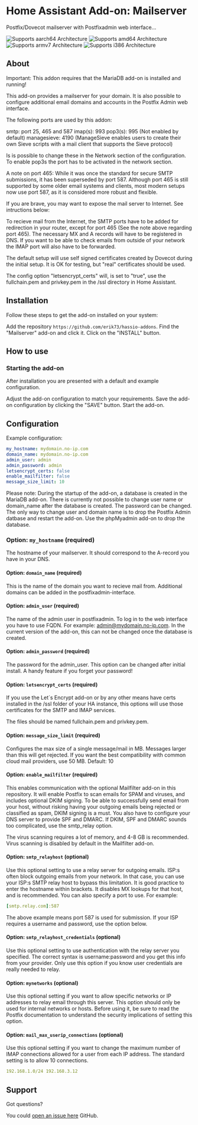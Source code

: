 # Home Assistant Add-on: Mailserver

Postfix/Dovecot mailserver with Postfixadmin web interface...

![Supports aarch64 Architecture][aarch64-shield] ![Supports amd64 Architecture][amd64-shield]
![Supports armv7 Architecture][armv7-shield] ![Supports i386 Architecture][i386-shield]

## About

Important: This addon requires that the MariaDB add-on is installed and running!

This add-on provides a mailserver for your domain.
It is also possible to configure additional email domains and accounts in the
Postfix Admin web interface.

The following ports are used by this addon:

smtp: port 25, 465 and 587
imap(s): 993
pop3(s): 995 (Not enabled by default)
managesieve: 4190
(ManageSieve enables users to create their own Sieve scripts with a
mail client that supports the Sieve protocol)

Is is possible to change these in the Network section of the configuration.
To enable pop3s the port has to be activated in the network section.

A note on port 465: While it was once the standard for secure SMTP submissions,
it has been superseded by port 587. Although port 465 is still supported by some
older email systems and clients, most modern setups now use port 587, as it is
considered more robust and flexible.

If you are brave, you may want to expose the mail server to Internet.
See intructions below:

To recieve mail from the Internet, the SMTP ports have to be added for redirection
in your router, except for port 465 (See the note above regarding port 465).
The necessary MX and A records will have to be registered in DNS.
If you want to be able to check emails from outside of your network the IMAP port
will also have to be forwarded.

The default setup will use self signed certificates created by Dovecot during
the initial setup. It is OK for testing, but "real" certificates should be used.

The config option "letsencrypt_certs" will, is set to "true", use the
fullchain.pem and privkey.pem in the /ssl directory in Home Assistant.

## Installation

Follow these steps to get the add-on installed on your system:

Add the repository `https://github.com/erik73/hassio-addons`.
Find the "Mailserver" add-on and click it.
Click on the "INSTALL" button.

## How to use

### Starting the add-on

After installation you are presented with a default and example configuration.

Adjust the add-on configuration to match your requirements.
Save the add-on configuration by clicking the "SAVE" button.
Start the add-on.

## Configuration

Example configuration:

```yaml
my_hostname: mydomain.no-ip.com
domain_name: mydomain.no-ip.com
admin_user: admin
admin_password: admin
letsencrypt_certs: false
enable_mailfilter: false
message_size_limit: 10
```

Please note: During the startup of the add-on, a database is created in the
MariaDB add-on. There is currently not possible to change user name or
domain_name after the database is created. The password can be changed.
The only way to change user and domain name is to drop the Postfix Admin
datbase and restart the add-on.
Use the phpMyadmin add-on to drop the database.

### Option: `my_hostname` (required)

The hostname of your mailserver. It should correspond to the A-record you
have in your DNS.

#### Option: `domain_name` (required)

This is the name of the domain you want to recieve mail from.
Additional domains can be added in the postfixadmin-interface.

#### Option: `admin_user` (required)

The name of the admin user in postfixadmin. To log in to the web interface
you have to use FQDN. For example: admin@mydomain.no-ip.com.
In the current version of the add-on, this can not be changed once the database
is created.

#### Option: `admin_password` (required)

The password for the admin_user.
This option can be changed after initial install. A handy feature if you forget
your password!

#### Option: `letsencrypt_certs` (required)

If you use the Let´s Encrypt add-on or by any other means have certs
installed in the /ssl folder of your HA instance, this options will
use those certificates for the SMTP and IMAP services.

The files should be named fullchain.pem and privkey.pem.

#### Option: `message_size_limit` (required)

Configures the max size of a single message/mail in MB.
Messages larger than this will get rejected.
If you want the best compatibility with common cloud mail providers, use 50 MB.
Default: 10

#### Option: `enable_mailfilter` (required)

This enables communication with the optional Mailfilter add-on in this repository.
It will enable Postfix to scan emails for SPAM and viruses, and includes optional
DKIM signing. To be able to successfully send email from your host, without risking
having your outgoing emails being rejected or classified as spam, DKIM signing
is a must. You also have to configure your DNS server to provide SPF and DMARC.
If DKIM, SPF and DMARC sounds too complicated, use the smtp_relay option.

The virus scanning requires a lot of memory, and 4-8 GB is recommended.
Virus scanning is disabled by default in the Mailfilter add-on.

#### Option: `smtp_relayhost` (optional)

Use this optional setting to use a relay server for outgoing emails. ISP:s often
block outgoing emails from your network. In that case, you can use your
ISP:s SMTP relay host to bypass this limitation.
It is good practice to enter the hostname within brackets. It disables MX
lookups for that host, and is recommended. You can also specify a port to use.
For example:

```yaml
[smtp.relay.com]:587
```

The above example means port 587 is used for submission.
If your ISP requires a username and password, use the option below.

#### Option: `smtp_relayhost_credentials` (optional)

Use this optional setting to use authentication with the relay server you specified.
The correct syntax is username:password and you get this info from your provider.
Only use this option if you know user credentials are really needed to relay.

#### Option: `mynetworks` (optional)

Use this optional setting if you want to allow specific networks or IP
addresses to relay email through this server. This option should only be
used for internal networks or hosts. Before using it, be sure to read the Postfix
documentation to understand the security implications of setting this option.

#### Option: `mail_max_userip_connections` (optional)

Use this optional setting if you want to change the maximum number of IMAP
connections allowed for a user from each IP address. The standard setting
is to allow 10 connections.

```yaml
192.168.1.0/24 192.168.3.12
```

## Support

Got questions?

You could [open an issue here][issue] GitHub.

[aarch64-shield]: https://img.shields.io/badge/aarch64-yes-green.svg
[amd64-shield]: https://img.shields.io/badge/amd64-yes-green.svg
[armv7-shield]: https://img.shields.io/badge/armv7-yes-green.svg
[i386-shield]: https://img.shields.io/badge/i386-yes-green.svg
[issue]: https://github.com/erik73/addon-mail/issues
[repository]: https://github.com/erik73/hassio-addons
